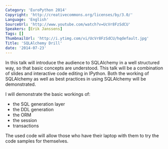 ```yaml
---
Category: 'EuroPython 2014'
Copyright: 'http://creativecommons.org/licenses/by/3.0/'
Language: 'English'
SourceUrl: 'http://www.youtube.com/watch?v=UcVr8FzSdCU'
Speakers: [Erik Janssens]
Tags: []
ThumbnailUrl: 'http://i.ytimg.com/vi/UcVr8FzSdCU/hqdefault.jpg'
Title: 'SQLAlchemy Drill'
date: '2014-07-23'
---
```

In this talk will introduce the audience to SQLAlchemy in a well structured way, so that basic concepts are understood. This talk will be a combination of slides and interactive code editing in IPython. Both the working of SQLAlchemy as well as best practices in using SQLAlchemy will be demonstrated.

I will demonstrate the basic workings of:

* the SQL generation layer
* the DDL generation
* the ORM
* the session
* transactions

The used code will allow those who have their laptop with them to try
the code samples for themselves.
